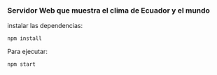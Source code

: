 ### Servidor Web que muestra el clima de Ecuador y el mundo

instalar las dependencias:

```
npm install
```

Para ejecutar:

```
npm start
```